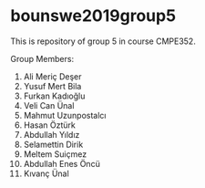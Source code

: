 # bounswe2019group5

This is repository of group 5 in course CMPE352.

Group Members:

1) Ali Meriç Deşer
2) Yusuf Mert Bila
3) Furkan Kadıoğlu
4) Veli Can Ünal
5) Mahmut Uzunpostalcı
6) Hasan Öztürk
7) Abdullah Yıldız
8) Selamettin Dirik
9) Meltem Suiçmez
10) Abdullah Enes Öncü
11) Kıvanç Ünal
